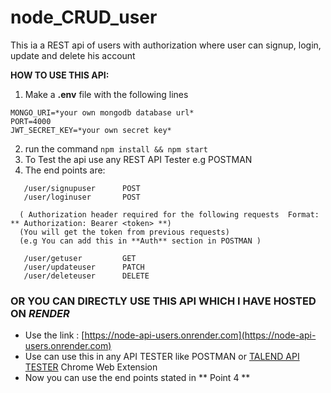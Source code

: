 # node_CRUD_user
This ia a REST api of users with authorization where user can signup, login, update and delete his account



**HOW TO USE THIS API:**

1. Make a **.env** file with the following lines
```
MONGO_URI=*your own mongodb database url*
PORT=4000
JWT_SECRET_KEY=*your own secret key*
```
2. run the command ```npm install && npm start```
3. To Test the api use any REST API Tester e.g POSTMAN
4. The end points are:
```
   /user/signupuser      POST
   /user/loginuser       POST
  
  ( Authorization header required for the following requests  Format: ** Authorization: Bearer <token> **)
  (You will get the token from previous requests)
  (e.g You can add this in **Auth** section in POSTMAN )
  
   /user/getuser         GET      
   /user/updateuser      PATCH
   /user/deleteuser      DELETE
  ```
  
  
  
### OR YOU CAN DIRECTLY USE THIS API WHICH I HAVE HOSTED ON _RENDER_ 

  - Use the link : [https://node-api-users.onrender.com](https://node-api-users.onrender.com)
  - Use can use this in any API TESTER like POSTMAN or [TALEND API TESTER](https://chrome.google.com/webstore/detail/talend-api-tester-free-ed/aejoelaoggembcahagimdiliamlcdmfm?hl=en) Chrome Web Extension
  - Now you can use the end points stated in ** Point 4 **
